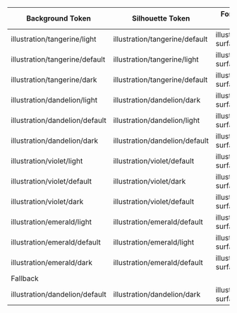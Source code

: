 
| Background Token               | Silhouette Token               | Foreground Token              |
| ------------------------------ | ------------------------------ | ----------------------------- |
| illustration/tangerine/light   | illustration/tangerine/default | illustration/on-surface-dark  |
| illustration/tangerine/default | illustration/tangerine/light   | illustration/on-surface-dark  |
| illustration/tangerine/dark    | illustration/tangerine/default | illustration/on-surface-light |
| illustration/dandelion/light   | illustration/dandelion/dark    | illustration/on-surface-dark  |
| illustration/dandelion/default | illustration/dandelion/light   | illustration/on-surface-dark  |
| illustration/dandelion/dark    | illustration/dandelion/default | illustration/on-surface-dark  |
| illustration/violet/light      | illustration/violet/default    | illustration/on-surface-dark  |
| illustration/violet/default    | illustration/violet/dark       | illustration/on-surface-light |
| illustration/violet/dark       | illustration/violet/default    | illustration/on-surface-light |
| illustration/emerald/light     | illustration/emerald/default   | illustration/on-surface-dark  |
| illustration/emerald/default   | illustration/emerald/light     | illustration/on-surface-dark  |
| illustration/emerald/dark      | illustration/emerald/default   | illustration/on-surface-light |
| Fallback                       |                                |                               |
| illustration/dandelion/default | illustration/dandelion/dark    | illustration/on-surface-dark  |